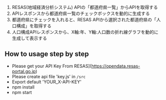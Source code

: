 1.  RESAS(地域経済分析システム) APIの「都道府県一覧」からAPIを取得する
2.  APIレスポンスから都道府県一覧のチェックボックスを動的に生成する
3.  都道府県にチェックを入れると、RESAS APIから選択された都道府県の「人口構成」を取得する
4.  人口構成APIレスポンスから、X軸:年、Y軸:人口数の折れ線グラフを動的に生成して表示する


## How to usage step by step 


- Please get your API Key From  RESAS](https://opendata.resas-portal.go.jp)
- Please create api file 'key.js' in `/src`
- Export default 'YOUR_X-API-KEY'
- npm install
- npm start 


